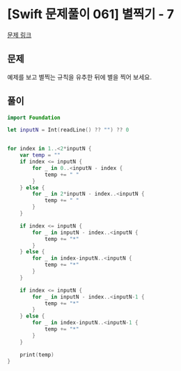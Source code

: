 # [Swift 문제풀이 061] 별찍기 - 7

[문제 링크](https://www.acmicpc.net/problem/2444)

## 문제

예제를 보고 별찍는 규칙을 유추한 뒤에 별을 찍어 보세요.

## 풀이

```swift 
import Foundation

let inputN = Int(readLine() ?? "") ?? 0


for index in 1..<2*inputN {
    var temp = ""
    if index <= inputN {
        for _ in 0..<inputN - index {
            temp += " "
        }
    } else {
        for _ in 2*inputN - index..<inputN {
            temp += " "
        }
    }

    if index <= inputN {
        for _ in inputN - index..<inputN {
            temp += "*"
        }
    } else {
        for _ in index-inputN..<inputN {
            temp += "*"
        }
    }

    if index <= inputN {
        for _ in inputN - index..<inputN-1 {
            temp += "*"
        }
    } else {
        for _ in index-inputN..<inputN-1 {
            temp += "*"
        }
    }

    print(temp)
}
```

